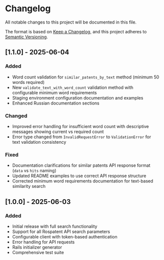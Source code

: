# Changelog

All notable changes to this project will be documented in this file.

The format is based on [Keep a Changelog](https://keepachangelog.com/en/1.0.0/),
and this project adheres to [Semantic Versioning](https://semver.org/spec/v2.0.0.html).

## [1.1.0] - 2025-06-04

### Added
- Word count validation for `similar_patents_by_text` method (minimum 50 words required)
- New `validate_text_with_word_count` validation method with configurable minimum word requirements
- Staging environment configuration documentation and examples
- Enhanced Russian documentation sections

### Changed
- Improved error handling for insufficient word count with descriptive messages showing current vs required count
- Error type changed from `InvalidRequestError` to `ValidationError` for text validation consistency

### Fixed
- Documentation clarifications for similar patents API response format (`data` vs `hits` naming)
- Updated README examples to use correct API response structure
- Corrected minimum word requirements documentation for text-based similarity search

## [1.0.0] - 2025-06-03

### Added
- Initial release with full search functionality
- Support for all Rospatent API search parameters
- Configurable client with token-based authentication
- Error handling for API requests
- Rails initializer generator
- Comprehensive test suite
